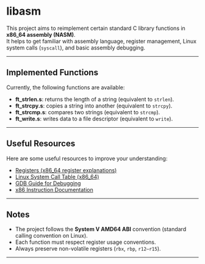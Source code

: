 # libasm

This project aims to reimplement certain standard C library functions in **x86_64 assembly (NASM)**.  
It helps to get familiar with assembly language, register management, Linux system calls (`syscall`), and basic assembly debugging.

---

## Implemented Functions

Currently, the following functions are available:

- **ft_strlen.s**: returns the length of a string (equivalent to `strlen`).
- **ft_strcpy.s**: copies a string into another (equivalent to `strcpy`).
- **ft_strcmp.s**: compares two strings (equivalent to `strcmp`).
- **ft_write.s**: writes data to a file descriptor (equivalent to `write`).

---

## Useful Resources

Here are some useful resources to improve your understanding:

- [Registers (x86_64 register explanations)](https://math.hws.edu/eck/cs220/f22/registers.html)
- [Linux System Call Table (x86_64)](https://blog.rchapman.org/posts/Linux_System_Call_Table_for_x86_64/)
- [GDB Guide for Debugging](https://web.cecs.pdx.edu/~apt/cs510comp/gdb.pdf)
- [x86 Instruction Documentation](https://www.felixcloutier.com/x86/)

---

## Notes

- The project follows the **System V AMD64 ABI** convention (standard calling convention on Linux).
- Each function must respect register usage conventions.
- Always preserve non-volatile registers (`rbx`, `rbp`, `r12–r15`).

---

